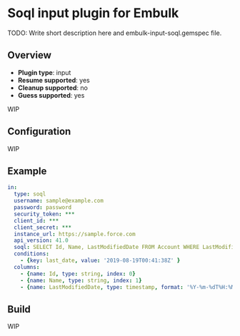 # Soql input plugin for Embulk

TODO: Write short description here and embulk-input-soql.gemspec file.

## Overview

* **Plugin type**: input
* **Resume supported**: yes
* **Cleanup supported**: no
* **Guess supported**: yes

WIP

## Configuration

WIP

## Example

```yaml
in:
  type: soql
  username: sample@example.com
  password: password
  security_token: ***
  client_id: ***
  client_secret: ***
  instance_url: https://sample.force.com
  api_version: 41.0
  soql: SELECT Id, Name, LastModifiedDate FROM Account WHERE LastModifiedDate > :last_date ORDER BY Id
  conditions:
    - {key: last_date, value: '2019-08-19T00:41:38Z' }
  columns:
    - {name: Id, type: string, index: 0}
    - {name: Name, type: string, index: 1}
    - {name: LastModifiedDate, type: timestamp, format: '%Y-%m-%dT%H:%M:%S.%L%z', index: 2}
```


## Build

WIP